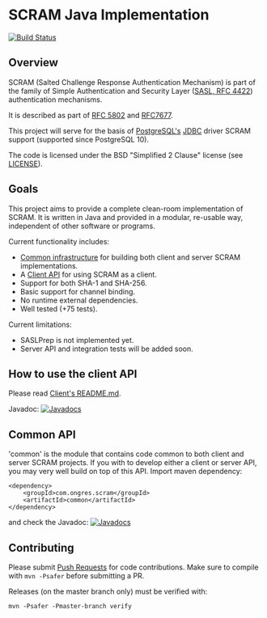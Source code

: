 # SCRAM Java Implementation

[![Build Status](https://travis-ci.org/ongres/scram.svg?branch=master)](https://travis-ci.org/ongres/scram)


## Overview

SCRAM (Salted Challenge Response Authentication Mechanism) is part of the family
of Simple Authentication and Security Layer
([SASL, RFC 4422](https://tools.ietf.org/html/rfc4422)) authentication
mechanisms.

It is described as part of [RFC 5802](https://tools.ietf.org/html/rfc5802) and
[RFC7677](https://tools.ietf.org/html/rfc7677).

This project will serve for the basis of
[PostgreSQL's](https://www.postgresql.org) [JDBC](https://jdbc.postgresql.org/)
driver SCRAM support (supported since PostgreSQL 10).

The code is licensed under the BSD "Simplified 2 Clause" license (see [LICENSE](LICENSE)).


## Goals

This project aims to provide a complete clean-room implementation of SCRAM. It
is written in Java and provided in a modular, re-usable way, independent of
other software or programs.

Current functionality includes:

* [Common infrastructure](common) for building both client and server SCRAM implementations.
* A [Client API](client) for using SCRAM as a client.
* Support for both SHA-1 and SHA-256.
* Basic support for channel binding.
* No runtime external dependencies.
* Well tested (+75 tests).


Current limitations:

* SASLPrep is not implemented yet.
* Server API and integration tests will be added soon.


## How to use the client API

Please read [Client's README.md](client).

Javadoc: [![Javadocs](http://javadoc.io/badge/com.ongres.scram/client.svg?label=client)](http://javadoc.io/doc/com.ongres.scram/client)



## Common API

'common' is the module that contains code common to both client and server SCRAM projects.
If you with to develop either a client or server API, you may very well build on top of this
API. Import maven dependency:

    <dependency>
        <groupId>com.ongres.scram</groupId>
        <artifactId>common</artifactId>
    </dependency>
    
and check the Javadoc: [![Javadocs](http://javadoc.io/badge/com.ongres.scram/common.svg)](http://javadoc.io/doc/com.ongres.scram/common)


## Contributing

Please submit [Push Requests](https://github.com/ongres/scram) for code contributions.
Make sure to compile with `mvn -Psafer` before submitting a PR.

Releases (on the master branch only) must be verified with:

    mvn -Psafer -Pmaster-branch verify
